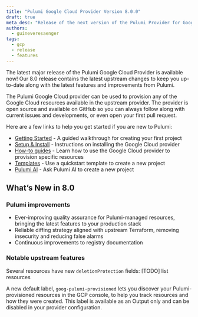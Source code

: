 ```yaml
---
title: "Pulumi Google Cloud Provider Version 8.0.0"
draft: true
meta_desc: "Release of the next version of the Pulumi Provider for Google Cloud"
authors:
  - guineveresaenger
tags:
  - gcp
  - release
  - features
---
```


The latest major release of the Pulumi Google Cloud Provider is available now! 
Our 8.0 release contains the latest upstream changes to keep you up-to-date along with the latest features and improvements from Pulumi.

The Pulumi Google Cloud provider can be used to provision any of the Google Cloud resources available in the upstream provider. 
The provider is open source and available on GitHub so you can always follow along with current issues and developments, or even open your first pull request.

<!--more-->

Here are a few links to help you get started if you are new to Pulumi:

- [Getting Started](https://www.pulumi.com/docs/clouds/gcp/get-started/) - A guided walkthrough for creating your first project
- [Setup & Install](https://www.pulumi.com/registry/packages/gcp/installation-configuration/) - Instructions on installing the Google Cloud provider
- [How-to guides](https://www.pulumi.com/registry/packages/gcp/how-to-guides/) - Learn how to use the Google Cloud provider to provision specific resources
- [Templates](https://www.pulumi.com/templates/serverless-application/gcp/) - Use a quickstart template to create a new project
- [Pulumi AI](https://www.pulumi.com/ai) - Ask Pulumi AI to create a new project


## What’s New in 8.0

### Pulumi improvements

- Ever-improving quality assurance for Pulumi-managed resources, bringing the latest features to your production stack
- Reliable diffing strategy aligned with upstream Terraform, removing insecurity and reducing false alarms
- Continuous improvements to registry documentation

### Notable upstream features

Several resources have new `deletionProtection` fields:
[TODO] list resources

A new default label, `goog-pulumi-provisioned` lets you discover your Pulumi-provisioned resources in the GCP console,
to help you track resources and how they were created.
This label is available as an Output only and can be disabled in your provider configuration.




